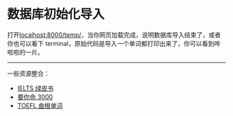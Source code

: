 # 数据库初始化导入

<!-- 目前是应急方案，反正是临时性的，导入一次 OK 了就不管了。

`apps/review/src/init_db.py`是一组示例代码，思路是你先整理好了一组 table，里面应该有英文、中文、List 序号、Unit 序号、Index 序号（也就是 Unit 里面第几个单词）这几列，然后给代码导入就好了。  
当然有些地方需要自己改下定义，详见[代码](../apps/review/src/init_db.py)。 -->

<!-- 然后来到`apps/review/views.py`，找到

```python
from apps.review.src.init_db import (
    import_word, init_db_words, init_db_booklist, init_db_books)

...

def temp(request):
    # import_word(Review, BookList, Words)
    # init_db_word(Review, Words)
    # init_db_booklist(BookList, Review)
    # init_db_books(Books)
    return render(request, "calendar.pug")
``` -->

<!-- 把四行注释恢复了，然后`python manage.py runserver` -->

<!-- 所要导入的单词的数据格式参见`data`文件夹下的`sample.xlsx`。

在`config.py`下，按提示修改下面这部分代码

```python
# ======================================================
#                    新增数据库信息配置
# ======================================================

# 初始化数据库时请使用 True，初始化后一定要改回 False！！！
# 初始化数据库时请使用 True，初始化后一定要改回 False！！！
# 初始化数据库时请使用 True，初始化后一定要改回 False！！！
init_db_mode = False  # 初始化数据库时请使用 True，初始化后一定要改回 False！！！

BOOK = 'CET6_green'  # 单词本的名字（请用英文，不带空格）
BOOK_zh = '新东方六级绿皮书'  # 单词本的中文名
BOOK_abbr = 'G'  # 单词本的缩写（用于日历显示，建议一个英文大写字符）
begin_index = 0  # 单词本 list、unit、index 的序号从 0 开始还是从 1 开始

# 单词数据的文件路径（建议使用绝对路径，若用相对路径请修改请参考下面示例代码）
excel_path = 'data/sample.xlsx'
```

**重点**：在导入单词之前`init_db_mode`调`True`，导入完后务必改为`Flase`！！！  
**重点**：在导入单词之前`init_db_mode`调`True`，导入完后务必改为`Flase`！！！  
**重点**：在导入单词之前`init_db_mode`调`True`，导入完后务必改为`Flase`！！！  
否则你数据库就有重复内容了 -->

打开<localhost:8000/temp/>，当你网页加载完成，说明数据库导入结束了，或者你也可以看下 terminal，原始代码是导入一个单词都打印出来了，你可以看到哗啦啦的一片。

<!-- 结束后再把那几行给注释了，以后用不着了。 -->

<!-- **Warning: 只能跑一次，跑多次数据库内容就重复了！** -->


---

一些资源整合：
- [IELTS 绿皮书](https://blog.csdn.net/M_sdn/article/details/85532520?depth_1-utm_source=distribute.pc_relevant.none-task&utm_source=distribute.pc_relevant.none-task)
- [要你命 3000](https://github.com/skywind3000/ECDICT)
- [TOEFL 曲根单词](https://github.com/yihui-he/TOEFL-10000-0)